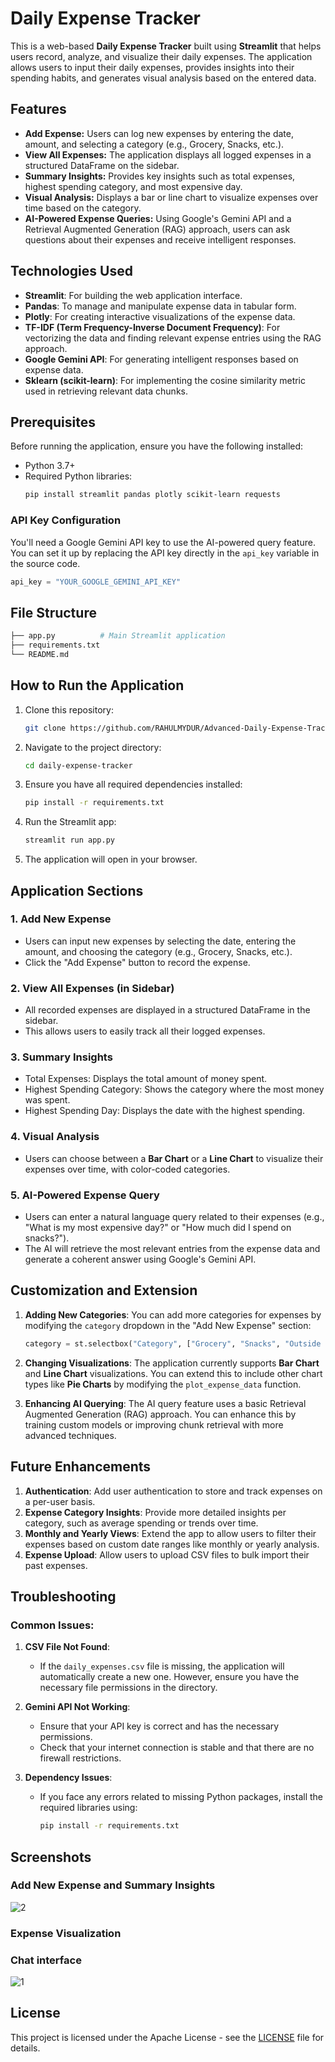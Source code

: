 # Daily Expense Tracker

This is a web-based **Daily Expense Tracker** built using **Streamlit** that helps users record, analyze, and visualize their daily expenses. The application allows users to input their daily expenses, provides insights into their spending habits, and generates visual analysis based on the entered data.

## Features
- **Add Expense:** Users can log new expenses by entering the date, amount, and selecting a category (e.g., Grocery, Snacks, etc.).
- **View All Expenses:** The application displays all logged expenses in a structured DataFrame on the sidebar.
- **Summary Insights:** Provides key insights such as total expenses, highest spending category, and most expensive day.
- **Visual Analysis:** Displays a bar or line chart to visualize expenses over time based on the category.
- **AI-Powered Expense Queries:** Using Google's Gemini API and a Retrieval Augmented Generation (RAG) approach, users can ask questions about their expenses and receive intelligent responses.

## Technologies Used
- **Streamlit**: For building the web application interface.
- **Pandas**: To manage and manipulate expense data in tabular form.
- **Plotly**: For creating interactive visualizations of the expense data.
- **TF-IDF (Term Frequency-Inverse Document Frequency)**: For vectorizing the data and finding relevant expense entries using the RAG approach.
- **Google Gemini API**: For generating intelligent responses based on expense data.
- **Sklearn (scikit-learn)**: For implementing the cosine similarity metric used in retrieving relevant data chunks.

## Prerequisites
Before running the application, ensure you have the following installed:
- Python 3.7+
- Required Python libraries:
  ```bash
  pip install streamlit pandas plotly scikit-learn requests
  ```	

### API Key Configuration
You'll need a Google Gemini API key to use the AI-powered query feature. You can set it up by replacing the API key directly in the `api_key` variable in the source code.

```python
api_key = "YOUR_GOOGLE_GEMINI_API_KEY"
```

## File Structure
```bash
├── app.py          # Main Streamlit application
├── requirements.txt
└── README.md            
```

## How to Run the Application

1. Clone this repository:
   ```bash
   git clone https://github.com/RAHULMYDUR/Advanced-Daily-Expense-Tracker-using-streamlt.git
   ```

2. Navigate to the project directory:
   ```bash
   cd daily-expense-tracker
   ```

3. Ensure you have all required dependencies installed:
   ```bash
   pip install -r requirements.txt
   ```

4. Run the Streamlit app:
   ```bash
   streamlit run app.py
   ```

5. The application will open in your browser.

## Application Sections

### 1. Add New Expense
   - Users can input new expenses by selecting the date, entering the amount, and choosing the category (e.g., Grocery, Snacks, etc.).
   - Click the "Add Expense" button to record the expense.

### 2. View All Expenses (in Sidebar)
   - All recorded expenses are displayed in a structured DataFrame in the sidebar.
   - This allows users to easily track all their logged expenses.

### 3. Summary Insights
   - Total Expenses: Displays the total amount of money spent.
   - Highest Spending Category: Shows the category where the most money was spent.
   - Highest Spending Day: Displays the date with the highest spending.

### 4. Visual Analysis
   - Users can choose between a **Bar Chart** or a **Line Chart** to visualize their expenses over time, with color-coded categories.

### 5. AI-Powered Expense Query
   - Users can enter a natural language query related to their expenses (e.g., "What is my most expensive day?" or "How much did I spend on snacks?").
   - The AI will retrieve the most relevant entries from the expense data and generate a coherent answer using Google's Gemini API.

## Customization and Extension

1. **Adding New Categories**: 
   You can add more categories for expenses by modifying the `category` dropdown in the "Add New Expense" section:
   ```python
   category = st.selectbox("Category", ["Grocery", "Snacks", "Outside Eatings", "Others", "New Category"])
   ```

2. **Changing Visualizations**: 
   The application currently supports **Bar Chart** and **Line Chart** visualizations. You can extend this to include other chart types like **Pie Charts** by modifying the `plot_expense_data` function.

3. **Enhancing AI Querying**:
   The AI query feature uses a basic Retrieval Augmented Generation (RAG) approach. You can enhance this by training custom models or improving chunk retrieval with more advanced techniques.

## Future Enhancements

1. **Authentication**: Add user authentication to store and track expenses on a per-user basis.
2. **Expense Category Insights**: Provide more detailed insights per category, such as average spending or trends over time.
3. **Monthly and Yearly Views**: Extend the app to allow users to filter their expenses based on custom date ranges like monthly or yearly analysis.
4. **Expense Upload**: Allow users to upload CSV files to bulk import their past expenses.

## Troubleshooting

### Common Issues:
1. **CSV File Not Found**:
   - If the `daily_expenses.csv` file is missing, the application will automatically create a new one. However, ensure you have the necessary file permissions in the directory.

2. **Gemini API Not Working**:
   - Ensure that your API key is correct and has the necessary permissions.
   - Check that your internet connection is stable and that there are no firewall restrictions.

3. **Dependency Issues**:
   - If you face any errors related to missing Python packages, install the required libraries using:
     ```bash
     pip install -r requirements.txt
     ```

## Screenshots

### Add New Expense and Summary Insights
![2](https://github.com/user-attachments/assets/5c79ce1c-175c-4608-87ed-dc1b8f1650cd)

### Expense Visualization

### Chat interface

![1](https://github.com/user-attachments/assets/1013b88a-8b30-40a0-9455-968b3d050721)

## License
This project is licensed under the Apache License - see the [LICENSE](LICENSE) file for details.


